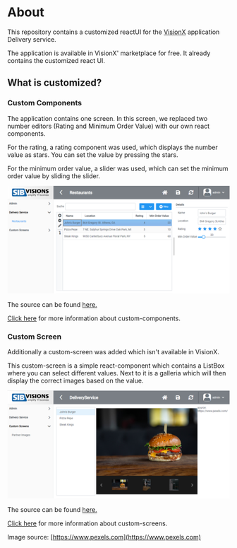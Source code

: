 # About

This repository contains a customized reactUI for the [VisionX](https://visionx.sibvisions.com) application Delivery service. 

The application is available in VisionX' marketplace for free. It already contains the customized react UI.

## What is customized?

### Custom Components
The application contains one screen. In this screen, we replaced two number editors (Rating and Minimum Order Value) with our own react components.

For the rating, a rating component was used, which displays the number value as stars. You can set the value by pressing the stars.

For the minimum order value, a slider was used, which can set the minimum order value by sliding the slider.

![custom-components-image](./src/readme-images/custom-components-image.PNG)

The source can be found [here.](https://github.com/sibvisions/visionx.reactUI.deliveryService/blob/main/src/screen-wrappers/ScreenWrapperRestaurants.tsx)

[Click here](https://github.com/sibvisions/reactUI.example/tree/main/src/readme-files/custom-component) for more information about custom-components.

### Custom Screen
Additionally a custom-screen was added which isn't available in VisionX. 

This custom-screen is a simple react-component which contains a ListBox where you can select different values. Next to it is a galleria which will then display the correct images based on the value.

![custom-screen-image](./src/readme-images/custom-screen-image.PNG)

The source can be found [here.](https://github.com/sibvisions/visionx.reactUI.deliveryService/blob/main/src/CustomRestaurantScreen.tsx)

[Click here](https://github.com/sibvisions/reactUI.example/tree/main/src/readme-files/custom-screen) for more information about custom-screens.

Image source: [https://www.pexels.com](https://www.pexels.com)